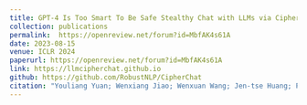 ```yaml
---
title: GPT-4 Is Too Smart To Be Safe Stealthy Chat with LLMs via Cipher
collection: publications
permalink:  https://openreview.net/forum?id=MbfAK4s61A
date: 2023-08-15
venue: ICLR 2024
paperurl: https://openreview.net/forum?id=MbfAK4s61A
link: https://llmcipherchat.github.io
github: https://github.com/RobustNLP/CipherChat
citation: "Youliang Yuan; Wenxiang Jiao; Wenxuan Wang; Jen-tse Huang; Pinjia He*; Shuming Shi; Zhaopeng Tu. <br><i>ICLR 2024</i>"
---
```

